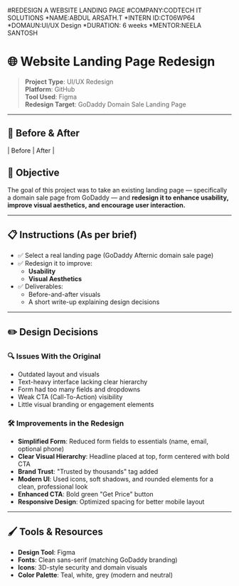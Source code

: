 #REDESIGN A WEBSITE LANDING PAGE
#COMPANY:CODTECH IT SOLUTIONS
*NAME:ABDUL ARSATH.T
*INTERN ID:CT06WP64
*DOMAUN:UI/UX Design
*DURATION: 6 weeks
*MENTOR:NEELA SANTOSH
# 🌐 Website Landing Page Redesign

> **Project Type**: UI/UX Redesign  
> **Platform**: GitHub  
> **Tool Used**: Figma  
> **Redesign Target**: GoDaddy Domain Sale Landing Page

---

## 📸 Before & After

| Before | After |

## 🎯 Objective

The goal of this project was to take an existing landing page — specifically a domain sale page from GoDaddy — and **redesign it to enhance usability, improve visual aesthetics, and encourage user interaction.**

---

## 📋 Instructions (As per brief)

- ✅ Select a real landing page (GoDaddy Afternic domain sale page)
- ✅ Redesign it to improve:
  - **Usability**
  - **Visual Aesthetics**
- ✅ Deliverables:
  - Before-and-after visuals
  - A short write-up explaining design decisions

---

## ✏️ Design Decisions

### 🔍 Issues With the Original
- Outdated layout and visuals
- Text-heavy interface lacking clear hierarchy
- Form had too many fields and dropdowns
- Weak CTA (Call-To-Action) visibility
- Little visual branding or engagement elements

### 🛠️ Improvements in the Redesign
- **Simplified Form**: Reduced form fields to essentials (name, email, optional phone)
- **Clear Visual Hierarchy**: Headline placed at top, form centered with bold CTA
- **Brand Trust**: "Trusted by thousands" tag added
- **Modern UI**: Used icons, soft shadows, and rounded elements for a clean, professional look
- **Enhanced CTA**: Bold green "Get Price" button
- **Responsive Design**: Optimized spacing for better mobile layout

---

## 🖌️ Tools & Resources

- **Design Tool**: Figma  
- **Fonts**: Clean sans-serif (matching GoDaddy branding)  
- **Icons**: 3D-style security and domain visuals  
- **Color Palette**: Teal, white, grey (modern and neutral)




